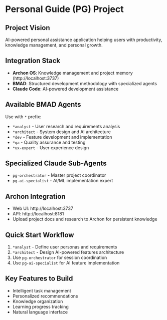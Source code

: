# Personal Guide (PG) Project

## Project Vision
AI-powered personal assistance application helping users with productivity, knowledge management, and personal growth.

## Integration Stack
- **Archon OS**: Knowledge management and project memory (http://localhost:3737)
- **BMAD**: Structured development methodology with specialized agents
- **Claude Code**: AI-powered development assistance

## Available BMAD Agents
Use with `*` prefix:
- `*analyst` - User research and requirements analysis
- `*architect` - System design and AI architecture
- `*dev` - Feature development and implementation
- `*qa` - Quality assurance and testing
- `*ux-expert` - User experience design

## Specialized Claude Sub-Agents
- `pg-orchestrator` - Master project coordinator
- `pg-ai-specialist` - AI/ML implementation expert

## Archon Integration
- Web UI: http://localhost:3737
- API: http://localhost:8181
- Upload project docs and research to Archon for persistent knowledge

## Quick Start Workflow
1. `*analyst` - Define user personas and requirements
2. `*architect` - Design AI-powered features architecture
3. Use `pg-orchestrator` for session coordination
4. Use `pg-ai-specialist` for AI feature implementation

## Key Features to Build
- Intelligent task management
- Personalized recommendations
- Knowledge organization
- Learning progress tracking
- Natural language interface
